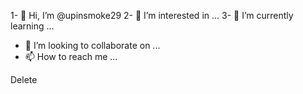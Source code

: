 1- 👋 Hi, I’m @upinsmoke29
2- 👀 I’m interested in ...
3- 🌱 I’m currently learning ...
- 💞️ I’m looking to collaborate on ...
- 📫 How to reach me ...

<!---
upinsmoke29/upinsmoke29 is a ✨ special ✨ repository because its `README.md` (this file) appears on your GitHub profile.
You can click the Preview link to take a look at your changes.
--->
Delete 
